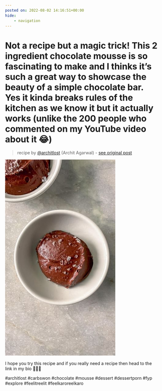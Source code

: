 ```yaml
---
posted on: 2022-08-02 14:16:51+00:00
hide:
    - navigation
---
```


# Not a recipe but a magic trick! This 2 ingredient chocolate mousse is so fascinating to make and I thinks it’s such a great way to showcase the beauty of a simple chocolate bar. Yes it kinda breaks rules of the kitchen as we know it but it actually works (unlike the 200 people who commented on my YouTube video about it 😂)  

> recipe by [@architlost](https://www.instagram.com/architlost/) 
(Archit Agarwal) - [see original post](https://instagram.com/p/CgwpGAUJ2Jg)

![](../img/architlost_02-08-2022_1408.png)

  
I hope you try this recipe and if you really need a recipe then head to the link in my bio 💫🍫💧  
  
\#architlost \#carbswon \#chocolate \#mousse \#dessert \#dessertporn \#fyp \#explore \#feelitreelit \#feelkaroreelkaro   